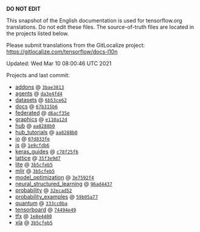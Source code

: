 __DO NOT EDIT__

This snapshot of the English documentation is used for tensorflow.org
translations. Do not edit these files. The source-of-truth files are located in
the projects listed below.

Please submit translations from the GitLocalize project: https://gitlocalize.com/tensorflow/docs-l10n

Updated: Wed Mar 10 08:00:46 UTC 2021

Projects and last commit:

- [addons](https://github.com/tensorflow/addons/tree/master/docs) @ <a href='https://github.com/tensorflow/addons/commit/3bae3813f86a748d8d3833377368c98e5289da5d'><code>3bae3813</code></a>
- [agents](https://github.com/tensorflow/agents/tree/master/docs) @ <a href='https://github.com/tensorflow/agents/commit/da3e4fd4c1cf23e408398dc4f6085636fdb880d6'><code>da3e4fd4</code></a>
- [datasets](https://github.com/tensorflow/datasets/tree/master/docs) @ <a href='https://github.com/tensorflow/datasets/commit/6b53ce62f81e822ace0ee33652c43a1cccd919e6'><code>6b53ce62</code></a>
- [docs](https://github.com/tensorflow/docs/tree/master/site/en) @ <a href='https://github.com/tensorflow/docs/commit/67b315b6bfa13cf6f6d42d4c9fdecc7fa1502c04'><code>67b315b6</code></a>
- [federated](https://github.com/tensorflow/federated/tree/master/docs) @ <a href='https://github.com/tensorflow/federated/commit/d6acf35e6b35e9b5239692d0db072b1c4edd72d5'><code>d6acf35e</code></a>
- [graphics](https://github.com/tensorflow/graphics/tree/master/tensorflow_graphics/g3doc) @ <a href='https://github.com/tensorflow/graphics/commit/e110a12d055166a8760f9915e3ec4ec3eb3957dd'><code>e110a12d</code></a>
- [hub](https://github.com/tensorflow/hub/tree/master/docs) @ <a href='https://github.com/tensorflow/hub/commit/aa8288b09c812ce0d9c16985197d55d61ee6b431'><code>aa8288b0</code></a>
- [hub_tutorials](https://github.com/tensorflow/hub/tree/master/examples/colab) @ <a href='https://github.com/tensorflow/hub/commit/aa8288b09c812ce0d9c16985197d55d61ee6b431'><code>aa8288b0</code></a>
- [io](https://github.com/tensorflow/io/tree/master/docs) @ <a href='https://github.com/tensorflow/io/commit/07d833fe256b7daa3bba3f4a7e6bc53e6c05fdee'><code>07d833fe</code></a>
- [js](https://github.com/tensorflow/tfjs-website/tree/master/docs) @ <a href='https://github.com/tensorflow/tfjs-website/commit/1e9cfdb65a3c7d70938dbd19ef865e472683fe5b'><code>1e9cfdb6</code></a>
- [keras_guides](https://github.com/tensorflow/docs/tree/snapshot-keras/site/en/guide/keras) @ <a href='https://github.com/tensorflow/docs/commit/c78f25f6984932c1f9b388e5ae93b94c6b06f7db'><code>c78f25f6</code></a>
- [lattice](https://github.com/tensorflow/lattice/tree/master/docs) @ <a href='https://github.com/tensorflow/lattice/commit/35f3e9d7da7f90a700d7a903e1818e82965f245c'><code>35f3e9d7</code></a>
- [lite](https://github.com/tensorflow/tensorflow/tree/master/tensorflow/lite/g3doc) @ <a href='https://github.com/tensorflow/tensorflow/commit/3b5cfeb525e097ba181376a09483498f4a016421'><code>3b5cfeb5</code></a>
- [mlir](https://github.com/tensorflow/tensorflow/tree/master/tensorflow/compiler/mlir/g3doc) @ <a href='https://github.com/tensorflow/tensorflow/commit/3b5cfeb525e097ba181376a09483498f4a016421'><code>3b5cfeb5</code></a>
- [model_optimization](https://github.com/tensorflow/model-optimization/tree/master/tensorflow_model_optimization/g3doc) @ <a href='https://github.com/tensorflow/model-optimization/commit/3e7592f453c2299cfaae25f50ee910e17d3f4604'><code>3e7592f4</code></a>
- [neural_structured_learning](https://github.com/tensorflow/neural-structured-learning/tree/master/g3doc) @ <a href='https://github.com/tensorflow/neural-structured-learning/commit/96ad44378ae9276f581d2b5ea0c1904cf2895ec7'><code>96ad4437</code></a>
- [probability](https://github.com/tensorflow/probability/tree/master/tensorflow_probability/g3doc) @ <a href='https://github.com/tensorflow/probability/commit/32ecad52f110b024bfb7623483f0049e55a8e109'><code>32ecad52</code></a>
- [probability_examples](https://github.com/tensorflow/probability/tree/master/tensorflow_probability/examples/jupyter_notebooks) @ <a href='https://github.com/tensorflow/probability/commit/59b05a775ec02fa0676e0fac3e5d199da918d3d5'><code>59b05a77</code></a>
- [quantum](https://github.com/tensorflow/quantum/tree/master/docs) @ <a href='https://github.com/tensorflow/quantum/commit/333cc0ba3bd2d88f1de7b27831f0b9960fa718e4'><code>333cc0ba</code></a>
- [tensorboard](https://github.com/tensorflow/tensorboard/tree/master/docs) @ <a href='https://github.com/tensorflow/tensorboard/commit/74494e49d3dee08c1d06735bc1f6bec63fd11c7f'><code>74494e49</code></a>
- [tfx](https://github.com/tensorflow/tfx/tree/master/docs) @ <a href='https://github.com/tensorflow/tfx/commit/1e8e4400b752f45376befaec796d62e35a50e22f'><code>1e8e4400</code></a>
- [xla](https://github.com/tensorflow/tensorflow/tree/master/tensorflow/compiler/xla/g3doc) @ <a href='https://github.com/tensorflow/tensorflow/commit/3b5cfeb525e097ba181376a09483498f4a016421'><code>3b5cfeb5</code></a>


